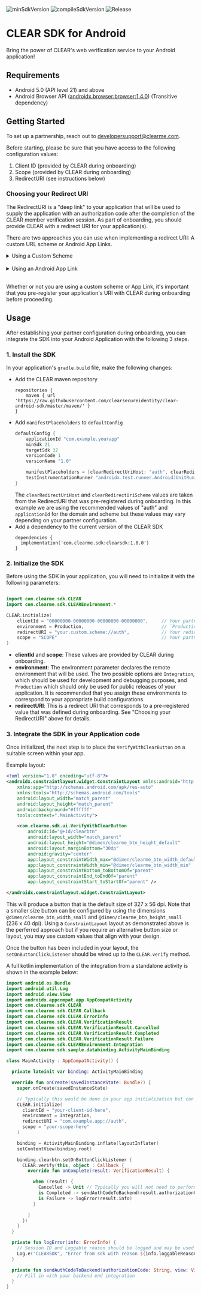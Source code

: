 
![minSdkVersion](https://img.shields.io/badge/minSdk-21-blue.svg)
![compileSdkVersion](https://img.shields.io/badge/compileSdkVersion-32-brightgreen.svg)
![Release](https://img.shields.io/badge/Library%20Version-1.0.0-blueviolet)

# CLEAR SDK for Android

Bring the power of CLEAR's web verification service to your Android application!

## Requirements

* Android 5.0 (API level 21) and above
* Android Browser API ([androidx.browser:browser:1.4.0](https://developer.android.com/jetpack/androidx/releases/browser)) (Transitive dependency)

## Getting Started

To set up a partnership, reach out to developersupport@clearme.com. 

Before starting, please be sure that you have access to the following configuration values:

1. Client ID (provided by CLEAR during onboarding)
2. Scope (provided by CLEAR during onboarding)
3. RedirectURI (see instructions below)

### Choosing your Redirect URI

The RedirectURI is a "deep link" to your application that will be used to supply the application with an authorization code after the completion of the CLEAR member verification session. As part of onboarding, you should provide CLEAR with a redirect URI for your application(s).

There are two approaches you can use when implementing a redirect URI: A custom URL scheme or Android App Links.

<details>
  <summary>Using a Custom Scheme</summary>

The most straight forward approach is to define a redirect URI using a [custom scheme](https://developer.mozilla.org/en-US/docs/Learn/Common_questions/What_is_a_URL#scheme). We recommend using your application's `applicationId` as the scheme and for the domain name using "auth" (eg. `com.example.yourapp://auth`). Note that it's important to use a unique URI scheme for your application to prevent the possibility of a "disambiguation dialog" from appearing in the case where two applications installed on the device happen to use the same scheme.

</details><br/>

<details>
  <summary>Using an Android App Link</summary>

[App links](https://developer.android.com/training/app-links) are supported, but require additional set up that is out of scope for this document. Note that if you do choose to use an app link, it is recommended that your application have a minimum API level of 23. 

</details><br/>

Whether or not you are using a custom scheme or App Link, it's important that you pre-register your application's URI with CLEAR during onboarding before proceeding. 

## Usage

After establishing your partner configuration during onboarding, you can integrate the SDK into your Android Application with the following 3 steps.

### 1. Install the SDK

In your application's `gradle.build` file, make the following changes:

* Add the CLEAR maven repository 
    ```
    repositories {
        maven { url 'https://raw.githubusercontent.com/clearsecureidentity/clear-android-sdk/master/maven/' }
    }
    ```
* Add `manifestPlaceholders` to `defaultConfig`
    ```groovy
    defaultConfig {
        applicationId "com.example.yourapp"
        minSdk 21
        targetSdk 32
        versionCode 1
        versionName "1.0"

        manifestPlaceholders = [clearRedirectUriHost: "auth", clearRedirectUriScheme: applicationId]
        testInstrumentationRunner "androidx.test.runner.AndroidJUnitRunner"
    }
    ```
    The `clearRedirectUriHost` and `clearRedirectUriScheme` values are taken from the RedirectURI that was pre-registered during onboarding. In this example we are using the recommended values of "auth" and `applicationId` for the domain and scheme but these values may vary depending on your partner configuration.
* Add a dependency to the current version of the CLEAR SDK
    ```
    dependencies {
      implementation('com.clearme.sdk:clearsdk:1.0.0')
    }
    ```


### 2. Initialize the SDK

Before using the SDK in your application, you will need to initialize it with the following parameters:

```kotlin

import com.clearme.sdk.CLEAR
import com.clearme.sdk.CLEAREnvironment.*

CLEAR.initialize(
    clientId = "00000000-00000000-00000000-00000000",     // Your partner client id, provided during onboarding
    environment = Production,                             // `Production` or `Integration`
    redirectURI = "your.custom.scheme://auth",            // Your redirect URI (See above for description)
    scope = "SCOPE"                                       // Your partner scope, provided during onboarding
)

```

* **clientId** and **scope**: These values are provided by CLEAR during onboarding.
 * **environment**: The environment parameter declares the remote environment that will be used. The two possible options are `Integration`, which should be used for development and debugging purposes, and `Production` which should only be used for public releases of your application. It is recommended that you assign these environments to correspond to your appropriate build configurations.
 * **redirectURI**: This is a redirect URI that corresponds to a pre-registered value that was defined during onboarding. See "Choosing your RedirectURI" above for details.


### 3. Integrate the SDK in your Application code

Once initialized, the next step is to place the `VerifyWithClearButton` on a suitable screen within your app.

Example layout:

```xml
<?xml version="1.0" encoding="utf-8"?>
<androidx.constraintlayout.widget.ConstraintLayout xmlns:android="http://schemas.android.com/apk/res/android"
    xmlns:app="http://schemas.android.com/apk/res-auto"
    xmlns:tools="http://schemas.android.com/tools"
    android:layout_width="match_parent"
    android:layout_height="match_parent"
    android:background="#ffffff"
    tools:context=".MainActivity">

    <com.clearme.sdk.ui.VerifyWithClearButton
        android:id="@+id/clearbtn"
        android:layout_width="match_parent"
        android:layout_height="@dimen/clearme_btn_height_default"
        android:layout_marginBottom="30dp"
        android:gravity="center"
        app:layout_constraintWidth_max="@dimen/clearme_btn_width_default"
        app:layout_constraintWidth_min="@dimen/clearme_btn_width_min"
        app:layout_constraintBottom_toBottomOf="parent"
        app:layout_constraintEnd_toEndOf="parent"
        app:layout_constraintStart_toStartOf="parent" />

</androidx.constraintlayout.widget.ConstraintLayout>

```

This will produce a button that is the default size of 327 x 56 dpi. Note that a smaller size button can be configured by using the dimensions `@dimen/clearme_btn_width_small` and `@dimen/clearme_btn_height_small` (236 x 40 dpi). Using a `ConstraintLayout` layout as demonstrated above is the perferred approach but if you require an alternative button size or layout, you may use custom values that align with your design.

Once the button has been included in your layout, the `setOnButtonClickListener` should be wired up to the `CLEAR.verify` method. 

A full kotlin implementation of the integration from a standalone activity is shown in the example below:

```kotlin
import android.os.Bundle
import android.util.Log
import android.view.View
import androidx.appcompat.app.AppCompatActivity
import com.clearme.sdk.CLEAR
import com.clearme.sdk.CLEAR.Callback
import com.clearme.sdk.CLEAR.ErrorInfo
import com.clearme.sdk.CLEAR.VerificationResult
import com.clearme.sdk.CLEAR.VerificationResult.Cancelled
import com.clearme.sdk.CLEAR.VerificationResult.Completed
import com.clearme.sdk.CLEAR.VerificationResult.Failure
import com.clearme.sdk.CLEAREnvironment.Integration
import com.clearme.sdk.sample.databinding.ActivityMainBinding

class MainActivity : AppCompatActivity() {

  private lateinit var binding: ActivityMainBinding

  override fun onCreate(savedInstanceState: Bundle?) {
    super.onCreate(savedInstanceState)

    // Typically this would be done in your app initialization but can be anywhere in your code as long is it happens before `verify` is called.
    CLEAR.initialize(
      clientId = "your-client-id-here",
      environment = Integration,
      redirectURI = "com.example.app://auth",
      scope = "your-scope-here"
    )

    binding = ActivityMainBinding.inflate(layoutInflater)
    setContentView(binding.root)

    binding.clearbtn.setOnButtonClickListener {
      CLEAR.verify(this, object : Callback {
        override fun onComplete(result: VerificationResult) {

          when (result) {
            Cancelled -> Unit // Typically you will not need to perform any action on cancel but need to reset UI state 
            is Completed -> sendAuthCodeToBackend(result.authorizationCode, binding.clearbtn)
            is Failure -> logError(result.info)
          }

        }
      })
    }
  }

  private fun logError(info: ErrorInfo) {
    // Session ID and Loggable reason should be logged and may be used for triage with CLEAR
    Log.e("CLEARSDK", "Error from sdk with reason ${info.loggableReason} sessionId: ${info.sessionId}")
  }

  private fun sendAuthCodeToBackend(authorizationCode: String, view: View) {
    // Fill in with your backend end integration
  }
}

```


